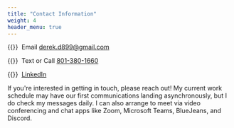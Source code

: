 ```yaml
---
title: "Contact Information"
weight: 4
header_menu: true
---
```


{{<icon class="fa fa-envelope">}}&nbsp; Email [derek.d899@gmail.com](mailto:your-email@your-domain.com)

{{<icon class="fa fa-phone">}}&nbsp; Text or Call [801-380-1660](tel:+491111555555)

{{<icon class="fa fa-linkedin">}}&nbsp; [LinkedIn](<https://www.linkedin.com/in/derek-edwards-26b59040/>)

If you're interested in getting in touch, please reach out! My current work schedule may have our first communications landing asynchronously, but I do check my messages daily. I can also arrange to meet via video conferencing and chat apps like Zoom, Microsoft Teams, BlueJeans, and Discord.
